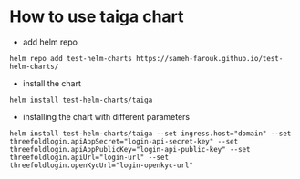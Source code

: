 # How to use taiga chart
- add helm repo
```
helm repo add test-helm-charts https://sameh-farouk.github.io/test-helm-charts/
```

- install the chart
```
helm install test-helm-charts/taiga
```

- installing the chart with different parameters
```
helm install test-helm-charts/taiga --set ingress.host="domain" --set threefoldlogin.apiAppSecret="login-api-secret-key" --set threefoldlogin.apiAppPublicKey="login-api-public-key" --set threefoldlogin.apiUrl="login-url" --set threefoldlogin.openKycUrl="login-openkyc-url"
```